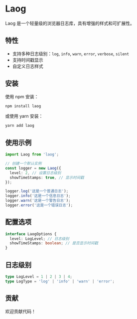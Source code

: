 # Laog

Laog 是一个轻量级的浏览器日志库，具有增强的样式和可扩展性。

## 特性

- 支持多种日志级别：`log`, `info`, `warn`, `error`, `verbose`, `silent`
- 支持时间戳显示
- 自定义日志样式

## 安装

使用 npm 安装：

```bash
npm install laog
```
或使用 yarn 安装：

```bash
yarn add laog
```

## 使用示例

```typescript
import Laog from 'laog';

// 创建一个默认实例
const logger = new Laog({
  level: 2, // 设置日志级别
  showTimeStamps: true, // 显示时间戳
});

logger.log('这是一个普通日志');
logger.info('这是一个信息日志');
logger.warn('这是一个警告日志');
logger.error('这是一个错误日志');
```

## 配置选项

```typescript
interface LaogOptions {
  level: LogLevel; // 日志级别
  showTimeStamps: boolean; // 是否显示时间戳
}
```

## 日志级别
```typescript
type LogLevel = 1 | 2 | 3 | 4;
type LogType = 'log' | 'info' | 'warn' | 'error';
```

## 贡献

欢迎贡献代码！
